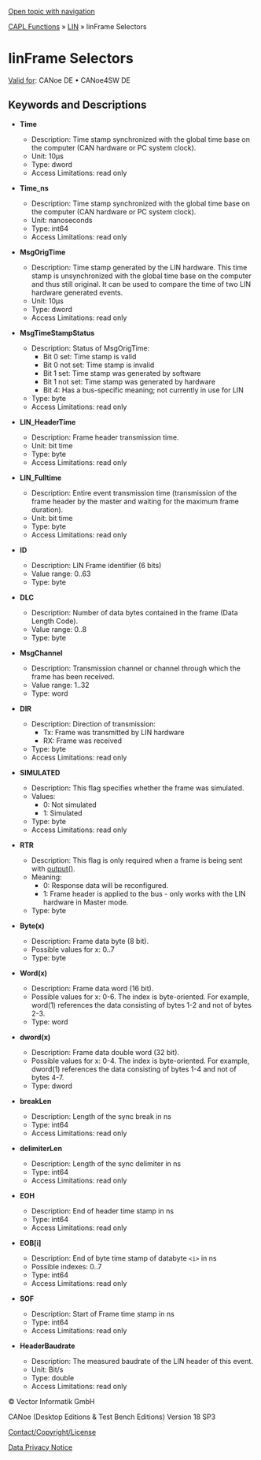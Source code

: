 [Open topic with navigation](../../../../../CANoeDEFamily.htm#Topics/CAPLFunctions/LIN/Selectors/CAPLfunctionLINMessage.md)

[CAPL Functions](../../CAPLfunctions.md) » [LIN](../CAPLfunctionsLINOverview.md) » linFrame Selectors

# linFrame Selectors

[Valid for](../../../Shared/FeatureAvailability.md):  CANoe DE • CANoe4SW DE

## Keywords and Descriptions

- **Time**
  - Description: Time stamp synchronized with the global time base on the computer (CAN hardware or PC system clock).
  - Unit: 10µs
  - Type: dword
  - Access Limitations: read only

- **Time_ns**
  - Description: Time stamp synchronized with the global time base on the computer (CAN hardware or PC system clock).
  - Unit: nanoseconds
  - Type: int64
  - Access Limitations: read only

- **MsgOrigTime**
  - Description: Time stamp generated by the LIN hardware. This time stamp is unsynchronized with the global time base on the computer and thus still original. It can be used to compare the time of two LIN hardware generated events.
  - Unit: 10µs
  - Type: dword
  - Access Limitations: read only

- **MsgTimeStampStatus**
  - Description: Status of MsgOrigTime:
    - Bit 0 set: Time stamp is valid
    - Bit 0 not set: Time stamp is invalid
    - Bit 1 set: Time stamp was generated by software
    - Bit 1 not set: Time stamp was generated by hardware
    - Bit 4: Has a bus-specific meaning; not currently in use for LIN
  - Type: byte
  - Access Limitations: read only

- **LIN_HeaderTime**
  - Description: Frame header transmission time.
  - Unit: bit time
  - Type: byte
  - Access Limitations: read only

- **LIN_Fulltime**
  - Description: Entire event transmission time (transmission of the frame header by the master and waiting for the maximum frame duration).
  - Unit: bit time
  - Type: byte
  - Access Limitations: read only

- **ID**
  - Description: LIN Frame identifier (6 bits)
  - Value range: 0..63
  - Type: byte

- **DLC**
  - Description: Number of data bytes contained in the frame (Data Length Code).
  - Value range: 0..8
  - Type: byte

- **MsgChannel**
  - Description: Transmission channel or channel through which the frame has been received.
  - Value range: 1..32
  - Type: word

- **DIR**
  - Description: Direction of transmission:
    - Tx: Frame was transmitted by LIN hardware
    - RX: Frame was received
  - Type: byte
  - Access Limitations: read only

- **SIMULATED**
  - Description: This flag specifies whether the frame was simulated.
  - Values:
    - 0: Not simulated
    - 1: Simulated
  - Type: byte
  - Access Limitations: read only

- **RTR**
  - Description: This flag is only required when a frame is being sent with [output()](../Functions/CAPLfunctionLINOutput.md).
  - Meaning:
    - 0: Response data will be reconfigured.
    - 1: Frame header is applied to the bus - only works with the LIN hardware in Master mode.
  - Type: byte

- **Byte(x)**
  - Description: Frame data byte (8 bit).
  - Possible values for x: 0..7
  - Type: byte

- **Word(x)**
  - Description: Frame data word (16 bit).
  - Possible values for x: 0-6. The index is byte-oriented. For example, word(1) references the data consisting of bytes 1-2 and not of bytes 2-3.
  - Type: word

- **dword(x)**
  - Description: Frame data double word (32 bit).
  - Possible values for x: 0-4. The index is byte-oriented. For example, dword(1) references the data consisting of bytes 1-4 and not of bytes 4-7.
  - Type: dword

- **breakLen**
  - Description: Length of the sync break in ns
  - Type: int64
  - Access Limitations: read only

- **delimiterLen**
  - Description: Length of the sync delimiter in ns
  - Type: int64
  - Access Limitations: read only

- **EOH**
  - Description: End of header time stamp in ns
  - Type: int64
  - Access Limitations: read only

- **EOB[i]**
  - Description: End of byte time stamp of databyte `<i>` in ns
  - Possible indexes: 0..7
  - Type: int64
  - Access Limitations: read only

- **SOF**
  - Description: Start of Frame time stamp in ns
  - Type: int64
  - Access Limitations: read only

- **HeaderBaudrate**
  - Description: The measured baudrate of the LIN header of this event.
  - Unit: Bit/s
  - Type: double
  - Access Limitations: read only

© Vector Informatik GmbH

CANoe (Desktop Editions & Test Bench Editions) Version 18 SP3

[Contact/Copyright/License](../../../Shared/ContactCopyrightLicense.md)

[Data Privacy Notice](https://www.vector.com/int/en/company/get-info/privacy-policy/)

